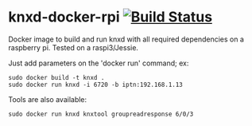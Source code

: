 # knxd-docker-rpi [![Build Status](https://travis-ci.org/f-dubuisson/knxd-docker-rpi.png)](https://travis-ci.org/f-dubuisson/knxd-docker-rpi)
Docker image to build and run knxd with all required dependencies on a raspberry pi. Tested on a raspi3/Jessie.

Just add parameters on the 'docker run' command; ex:
```
sudo docker build -t knxd .
sudo docker run knxd -i 6720 -b iptn:192.168.1.13
```

Tools are also available:
```
sudo docker run knxd knxtool groupreadresponse 6/0/3
```
